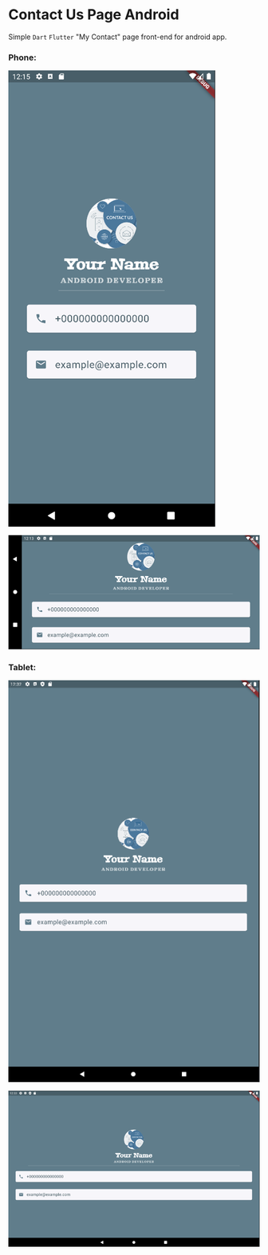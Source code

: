 # Contact Us Page Android

Simple `Dart` `Flutter` "My Contact" page front-end  for android app.

### Phone:

![phone_v.png](images%2Fphone_v.png)

![phone_h.png](images%2Fphone_h.png)

### Tablet:

![tablet_v.png](images%2Ftablet_v.png)

![tablet_h.png](images%2Ftablet_h.png)